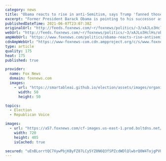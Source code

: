 ```yaml
---
category: news
title: "Obama reacts to rise in anti-Semitism, says Trump 'fanned those flames'"
excerpt: "Former President Barack Obama is pointing to his successor as the reason for the rise in anti-Semitism in the United States. In an exclusive interview with Jewish Insider, Obama blamed said former President Donald Trump “fanned those flames\" during his tenure in office."
publishedDateTime: 2021-06-07T23:07:38Z
originalUrl: "http://feeds.foxnews.com/~r/foxnews/politics/~3/xAJLo3HclHs/obama-reacts-rise-antisemitism-trump-fanned-flames"
webUrl: "http://feeds.foxnews.com/~r/foxnews/politics/~3/xAJLo3HclHs/obama-reacts-rise-antisemitism-trump-fanned-flames"
ampWebUrl: "https://www.foxnews.com/politics/obama-reacts-rise-antisemitism-trump-fanned-flames.amp"
cdnAmpWebUrl: "https://www-foxnews-com.cdn.ampproject.org/c/s/www.foxnews.com/politics/obama-reacts-rise-antisemitism-trump-fanned-flames.amp"
type: article
quality: 175
heat: 175
published: true

provider:
  name: Fox News
  domain: foxnews.com
  images:
    - url: "https://smartableai.github.io/election/assets/images/organizations/foxnews.com-50x50.jpg"
      width: 50
      height: 50

topics:
  - Election
  - Republican Voice

images:
  - url: "https://a57.foxnews.com/cf-images.us-east-1.prod.boltdns.net/v1/static/694940094001/a2e4f9aa-47a8-4f80-9d23-fab0e07698c6/59c03c6e-b1f3-4809-b8f0-009b923c55ae/1280x720/match/720/405/image.jpg?ve=1&tl=1"
    width: 720
    height: 405
    isCached: true

secured: "uEnBLorrtQC7XywPbjKByFZ87LCy5YZ0N6Q3fSPZcdWDlQlwbrQ0W4TojgPVUDaE1+rNZBfMv5fzRkBssJO+fgujQSssSgYcarAT8rvrLZMV6HYcrcC6hBAHuIW+nwwlmqxLb/SwoFcAwG7a4OJJ8jukdXkIYKrroxTXiHbWqV9x2kY0ljGvWtl1rLkH/UpMvWe58n1r0n3sYfR2cdmaM97atFbuVFoxeRbs9bISfo1qeqqs+44Br+Xpyr0P5KNsxzMc+QXIFUq0J768nH4xhsZbzN8eeWWJLFfXd1ks6cmkjZTwpqyFtr0P2OK4io0gUpv0NHHCRPcA0yE+eW+L2eLK5mAgWh6jn0i5lInJfGk=;Vv/wPSPpZgdgQSN0FFBNGA=="
---
```


